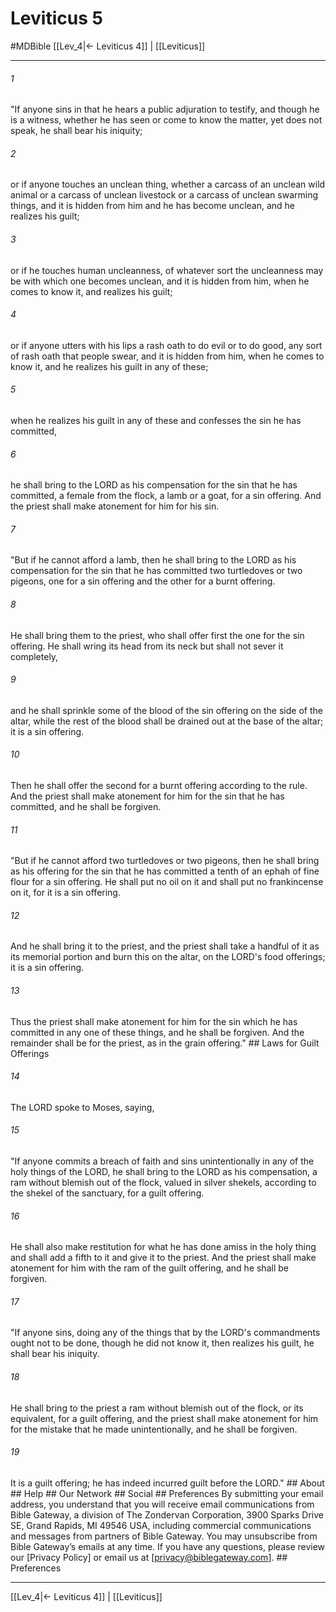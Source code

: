 # Leviticus 5
#MDBible
[[Lev_4|← Leviticus 4]] | [[Leviticus]]

***


###### 1 
"If anyone sins in that he hears a public adjuration to testify, and though he is a witness, whether he has seen or come to know the matter, yet does not speak, he shall bear his iniquity; 

###### 2 
or if anyone touches an unclean thing, whether a carcass of an unclean wild animal or a carcass of unclean livestock or a carcass of unclean swarming things, and it is hidden from him and he has become unclean, and he realizes his guilt; 

###### 3 
or if he touches human uncleanness, of whatever sort the uncleanness may be with which one becomes unclean, and it is hidden from him, when he comes to know it, and realizes his guilt; 

###### 4 
or if anyone utters with his lips a rash oath to do evil or to do good, any sort of rash oath that people swear, and it is hidden from him, when he comes to know it, and he realizes his guilt in any of these; 

###### 5 
when he realizes his guilt in any of these and confesses the sin he has committed, 

###### 6 
he shall bring to the LORD as his compensation for the sin that he has committed, a female from the flock, a lamb or a goat, for a sin offering. And the priest shall make atonement for him for his sin. 

###### 7 
"But if he cannot afford a lamb, then he shall bring to the LORD as his compensation for the sin that he has committed two turtledoves or two pigeons, one for a sin offering and the other for a burnt offering. 

###### 8 
He shall bring them to the priest, who shall offer first the one for the sin offering. He shall wring its head from its neck but shall not sever it completely, 

###### 9 
and he shall sprinkle some of the blood of the sin offering on the side of the altar, while the rest of the blood shall be drained out at the base of the altar; it is a sin offering. 

###### 10 
Then he shall offer the second for a burnt offering according to the rule. And the priest shall make atonement for him for the sin that he has committed, and he shall be forgiven. 

###### 11 
"But if he cannot afford two turtledoves or two pigeons, then he shall bring as his offering for the sin that he has committed a tenth of an ephah of fine flour for a sin offering. He shall put no oil on it and shall put no frankincense on it, for it is a sin offering. 

###### 12 
And he shall bring it to the priest, and the priest shall take a handful of it as its memorial portion and burn this on the altar, on the LORD's food offerings; it is a sin offering. 

###### 13 
Thus the priest shall make atonement for him for the sin which he has committed in any one of these things, and he shall be forgiven. And the remainder shall be for the priest, as in the grain offering." ## Laws for Guilt Offerings 

###### 14 
The LORD spoke to Moses, saying, 

###### 15 
"If anyone commits a breach of faith and sins unintentionally in any of the holy things of the LORD, he shall bring to the LORD as his compensation, a ram without blemish out of the flock, valued in silver shekels, according to the shekel of the sanctuary, for a guilt offering. 

###### 16 
He shall also make restitution for what he has done amiss in the holy thing and shall add a fifth to it and give it to the priest. And the priest shall make atonement for him with the ram of the guilt offering, and he shall be forgiven. 

###### 17 
"If anyone sins, doing any of the things that by the LORD's commandments ought not to be done, though he did not know it, then realizes his guilt, he shall bear his iniquity. 

###### 18 
He shall bring to the priest a ram without blemish out of the flock, or its equivalent, for a guilt offering, and the priest shall make atonement for him for the mistake that he made unintentionally, and he shall be forgiven. 

###### 19 
It is a guilt offering; he has indeed incurred guilt before the LORD." ## About ## Help ## Our Network ## Social ## Preferences By submitting your email address, you understand that you will receive email communications from Bible Gateway, a division of The Zondervan Corporation, 3900 Sparks Drive SE, Grand Rapids, MI 49546 USA, including commercial communications and messages from partners of Bible Gateway. You may unsubscribe from Bible Gateway&rsquo;s emails at any time. If you have any questions, please review our [Privacy Policy] or email us at [privacy@biblegateway.com]. ## Preferences

***

[[Lev_4|← Leviticus 4]] | [[Leviticus]]

